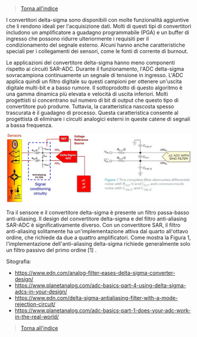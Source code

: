 
>[Torna all'indice](readme.md#fasi-progetto)


I convertitori delta-sigma sono disponibili con molte funzionalità aggiuntive che li rendono ideali per l'acquisizione dati. Molti di questi tipi di convertitori includono un amplificatore a guadagno programmabile (PGA) e un buffer di ingresso che possono ridurre ulteriormente i requisiti per il condizionamento del segnale esterno. Alcuni hanno anche caratteristiche speciali per i collegamenti dei sensori, come le fonti di corrente di burnout.

Le applicazioni del convertitore delta-sigma hanno meno componenti rispetto ai circuiti SAR-ADC. Durante il funzionamento, l'ADC delta-sigma sovracampiona continuamente un segnale di tensione in ingresso. L'ADC applica quindi un filtro digitale su questi campioni per ottenere un'uscita digitale multi-bit e a basso rumore. Il sottoprodotto di questo algoritmo è una gamma dinamica più elevata e velocità di uscita inferiori. Molti progettisti si concentrano sul numero di bit di output che questo tipo di convertitore può produrre. Tuttavia, la caratteristica nascosta spesso trascurata è il guadagno di processo. Questa caratteristica consente al progettista di eliminare i circuiti analogici esterni in queste catene di segnali a bassa frequenza.

<img src="img\delta-sigma-filter.png" alt="alt text" width="1000">

Tra il sensore e il convertitore delta-sigma è presente un filtro passa-basso anti-aliasing. Il design del convertitore delta-sigma e del filtro anti-aliasing SAR-ADC è significativamente diverso. Con un convertitore SAR, il filtro anti-aliasing solitamente ha un'implementazione attiva dal quarto all'ottavo ordine, che richiede da due a quattro amplificatori. Come mostra la Figura 1, l'implementazione dell'anti-aliasing delta-sigma richiede generalmente solo un filtro passivo del primo ordine [1] .





Sitografia:
- https://www.edn.com/analog-filter-eases-delta-sigma-converter-design/
- https://www.planetanalog.com/adc-basics-part-4-using-delta-sigma-adcs-in-your-design/
- https://www.edn.com/delta-sigma-antialiasing-filter-with-a-mode-rejection-circuit/
- https://www.planetanalog.com/adc-basics-part-1-does-your-adc-work-in-the-real-world/


>[Torna all'indice](readme.md#fasi-progetto)
